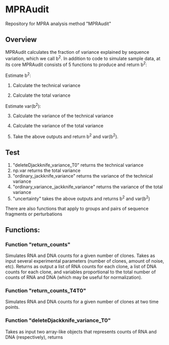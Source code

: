 # MPRAudit
Repository for MPRA analysis method "MPRAudit"

## Overview
MPRAudit calculates the fraction of variance explained by sequence variation, which we call b<sup>2</sup>.  In addition to code to simulate sample data, at its core MPRAudit consists of 5 functions to produce and return b<sup>2</sup>:

Estimate b<sup>2</sup>:

1. Calculate the technical variance

2. Calculate the total variance

Estimate var(b<sup>2</sup>):

3. Calculate the variance of the technical variance

4. Calculate the variance of the total variance

5. Take the above outputs and return b<sup>2</sup> and var(b<sup>2</sup>).

## Test



1. "deleteDjackknife_variance_T0" returns the technical variance
2. np.var returns the total variance
3. "ordinary_jackknife_variance" returns the variance of the technical variance
4. "ordinary_variance_jackknife_variance" returns the variance of the total variance
5. "uncertainty" takes the above outputs and returns b<sup>2</sup> and var(b<sup>2</sup>)

There are also functions that apply to groups and pairs of sequence fragments or perturbations

## Functions:
### Function "return_counts"
Simulates RNA and DNA counts for a given number of clones.  Takes as input several experimental parameters (number of clones, amount of noise, etc).  Returns as output a list of RNA counts for each clone, a list of DNA counts for each clone, and variables proportional to the total number of counts of RNA and DNA (which may be useful for normalization).

### Function "return_counts_T4T0"
Simulates RNA and DNA counts for a given number of clones at two time points.


### Function "deleteDjackknife_variance_T0"
Takes as input two array-like objects that represents counts of RNA and DNA (respectively), returns 


